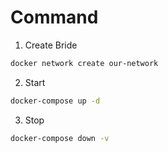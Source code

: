 # Command

1. Create Bride

```bash
docker network create our-network
```

2. Start

```bash
docker-compose up -d
```

3. Stop

```bash
docker-compose down -v
```
